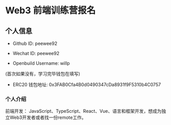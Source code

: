 # Web3 前端训练营报名

## 个人信息

* Github ID: peewee92

* Wechat ID: peewee92

* Openbuild Username: willp

(首次如果没有，学习完毕钱包在填写)

* ERC20 钱包地址: 0x3FAB0Cfa4B0d0490347cDa8931f9F5310b4C0757

### 个人介绍

前端开发：
JavaScript、TypeScript、React、Vue、语言和框架开发，想成为独立Web3开发者或者找一份remote工作。